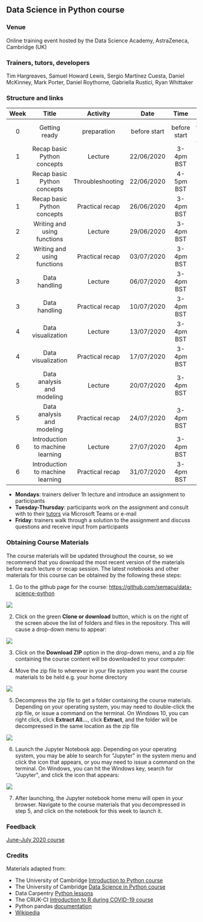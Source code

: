 
## Data Science in Python course

### Venue

Online training event hosted by the Data Science Academy, AstraZeneca, Cambridge (UK)


### Trainers, tutors, developers

Tim Hargreaves, Samuel Howard Lewis, Sergio Martínez Cuesta, Daniel McKinney, Mark Porter, Daniel Roythorne, Gabriella Rustici, Ryan Whittaker


### Structure and links

Week | Title | Activity | Date | Time | Materials | Lead |
:---:|:-----:|:--------:|:----:|:----:|:---------:|:----:|
0 | Getting ready | preparation | before start | before start | [Introduction and installations](notebooks/week0_materials.ipynb) | -
1 | Recap basic Python concepts | Lecture | 22/06/2020 | 3-4pm BST | [Lecture](notebooks/week1_lecture.ipynb) | SMC
1 | Recap basic Python concepts | Throubleshooting | 22/06/2020 | 4-5pm BST | - | All
1 | Recap basic Python concepts | Practical recap | 26/06/2020 | 3-4pm BST | [Solution](notebooks/week1_solution.ipynb) | SMC
2 | Writing and using functions | Lecture | 29/06/2020 | 3-4pm BST | [Lecture](notebooks/week2_lecture.ipynb) | SHL
2 | Writing and using functions | Practical recap | 03/07/2020 | 3-4pm BST | [Solution](notebooks/week2_solution.ipynb) | SHL
3 | Data handling | Lecture | 06/07/2020 | 3-4pm BST | [Lecture](notebooks/week3_lecture.ipynb) | SMC
3 | Data handling | Practical recap | 10/07/2020 | 3-4pm BST | [Solution](notebooks/week3_solution.ipynb) | SMC
4 | Data visualization | Lecture | 13/07/2020 | 3-4pm BST | [Lecture](notebooks/week4_lecture.ipynb) | SHL
4 | Data visualization | Practical recap | 17/07/2020 | 3-4pm BST | [Solution](notebooks/week4_solution.ipynb) | SHL
5 | Data analysis and modeling | Lecture | 20/07/2020 | 3-4pm BST | [Lecture](notebooks/week5_lecture.ipynb) | SHL
5 | Data analysis and modeling | Practical recap | 24/07/2020 | 3-4pm BST | [Solution](notebooks/week5_solution.ipynb) | SHL/SMC
6 | Introduction to machine learning | Lecture | 27/07/2020 | 3-4pm BST | [Lecture](notebooks/week6_lecture.ipynb) | DH
6 | Introduction to machine learning | Practical recap | 31/07/2020 | 3-4pm BST | [Solution](notebooks/week6_solution.ipynb) | DH

- **Mondays**: trainers deliver 1h lecture and introduce an assignment to participants
- **Tuesday-Thursday**: participants work on the assignment and consult with to their [tutors](Data_Science_in_Python_timetable.xlsx) via Microsoft Teams or e-mail
- **Friday**: trainers walk through a solution to the assignment and discuss questions and receive input from participants


### Obtaining Course Materials

The course materials will be updated throughout the course, so we recommend that you download the most recent version of the materials before each lecture or recap session. The latest notebooks and other materials for this course can be obtained by the following these steps:

1. Go to the github page for the course: https://github.com/semacu/data-science-python

<img src="img/material_download_1.png">

2. Click on the green **Clone or download** button, which is on the right of the screen above the list of folders and files in the repository. This will cause a drop-down menu to appear:

<img src="img/material_download_2.png">

3. Click on the **Download ZIP** option in the drop-down menu, and a zip file containing the course content will be downloaded to your computer:

4. Move the zip file to wherever in your file system you want the course materials to be held e.g. your home directory

<img src="img/material_download_3.png">

5. Decompress the zip file to get a folder containing the course materials. Depending on your operating system, you may need to double-click the zip file, or issue a command on the terminal. On Windows 10, you can right click, click **Extract All...**, click **Extract**, and the folder will be decompressed in the same location as the zip file

<img src="img/material_download_4.png">

6. Launch the Jupyter Notebook app. Depending on your operating system, you may be able to search for \"Jupyter\" in the system menu and click the icon that appears, or you may need to issue a command on the terminal. On Windows, you can hit the Windows key, search for \"Jupyter\", and click the icon that appears:

<img src="img/material_download_5.png">

7. After launching, the Jupyter notebook home menu will open in your browser. Navigate to the course materials that you decompressed in step 5, and click on the notebook for this week to launch it.


### Feedback

[June-July 2020 course](feedback/June-July2020.xlsx)


### Credits

Materials adapted from:

- The University of Cambridge [Introduction to Python course](https://github.com/pycam/python-basic)
- The University of Cambridge [Data Science in Python course](https://github.com/pycam/python-data-science)
- Data Carpentry [Python lessons](https://datacarpentry.org)
- The CRUK-CI [Introduction to R during COVID-19 course](https://bioinformatics-core-shared-training.github.io/r-intro/)
- Python pandas [documentation](https://pandas.pydata.org/docs/)
- [Wikipedia](https://www.wikipedia.org/)
